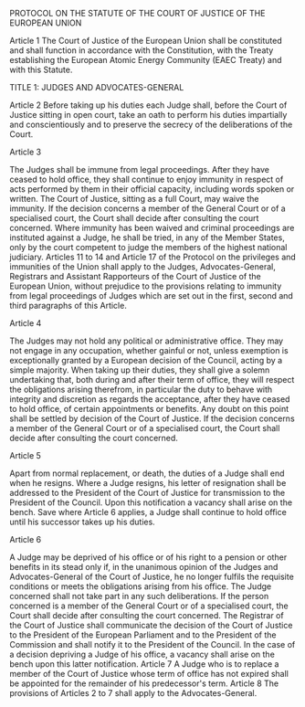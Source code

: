 PROTOCOL ON THE STATUTE OF THE COURT OF JUSTICE OF THE EUROPEAN UNION 

<!-- THE HIGH CONTRACTING PARTIES
DESIRING to lay down the Statute of the Court of Justice of the European Union provided for in Article III-381 of the
Constitution,
HAVE AGREED upon the following provisions, which shall be annexed to the Treaty establishing a Constitution for
Europe and the Treaty establishing the European Atomic Energy Community: -->

Article 1
The Court of Justice of the European Union shall be constituted and shall function in accordance with
the Constitution, with the Treaty establishing the European Atomic Energy Community (EAEC Treaty) and with this Statute.

TITLE 1: JUDGES AND ADVOCATES-GENERAL

Article 2
Before taking up his duties each Judge shall, before the Court of Justice sitting in open court, take an
oath to perform his duties impartially and conscientiously and to preserve the secrecy of the
deliberations of the Court.

Article 3

The Judges shall be immune from legal proceedings. After they have ceased to hold office, they shall
continue to enjoy immunity in respect of acts performed by them in their official capacity, including
words spoken or written.
The Court of Justice, sitting as a full Court, may waive the immunity. If the decision concerns a
member of the General Court or of a specialised court, the Court shall decide after consulting the
court concerned.
Where immunity has been waived and criminal proceedings are instituted against a Judge, he shall be
tried, in any of the Member States, only by the court competent to judge the members of the highest
national judiciary.
Articles 11 to 14 and Article 17 of the Protocol on the privileges and immunities of the Union shall
apply to the Judges, Advocates-General, Registrars and Assistant Rapporteurs of the Court of Justice
of the European Union, without prejudice to the provisions relating to immunity from legal
proceedings of Judges which are set out in the first, second and third paragraphs of this Article.

Article 4

The Judges may not hold any political or administrative office.
They may not engage in any occupation, whether gainful or not, unless exemption is exceptionally
granted by a European decision of the Council, acting by a simple majority.
When taking up their duties, they shall give a solemn undertaking that, both during and after their
term of office, they will respect the obligations arising therefrom, in particular the duty to behave
with integrity and discretion as regards the acceptance, after they have ceased to hold office, of
certain appointments or benefits.
Any doubt on this point shall be settled by decision of the Court of Justice. If the decision concerns a
member of the General Court or of a specialised court, the Court shall decide after consulting the
court concerned.

Article 5

Apart from normal replacement, or death, the duties of a Judge shall end when he resigns.
Where a Judge resigns, his letter of resignation shall be addressed to the President of the Court of
Justice for transmission to the President of the Council. Upon this notification a vacancy shall arise
on the bench.
Save where Article 6 applies, a Judge shall continue to hold office until his successor takes up his
duties.

Article 6

A Judge may be deprived of his office or of his right to a pension or other benefits in its stead only if,
in the unanimous opinion of the Judges and Advocates-General of the Court of Justice, he no longer
fulfils the requisite conditions or meets the obligations arising from his office. The Judge concerned
shall not take part in any such deliberations. If the person concerned is a member of the General
Court or of a specialised court, the Court shall decide after consulting the court concerned.
The Registrar of the Court of Justice shall communicate the decision of the Court of Justice to the
President of the European Parliament and to the President of the Commission and shall notify it to
the President of the Council.
In the case of a decision depriving a Judge of his office, a vacancy shall arise on the bench upon this
latter notification.
Article 7
A Judge who is to replace a member of the Court of Justice whose term of office has not expired shall
be appointed for the remainder of his predecessor's term.
Article 8
The provisions of Articles 2 to 7 shall apply to the Advocates-General.

